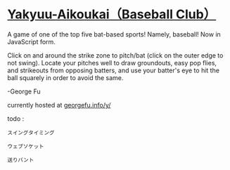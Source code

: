 [Yakyuu-Aikoukai（Baseball Club）](htttp://georgefu.info/y)
===============

A game of one of the top five bat-based sports! Namely, baseball! Now in JavaScript form.

Click on and around the strike zone to pitch/bat (click on the outer edge to not swing). Locate your pitches well to draw groundouts, easy pop flies,
and strikeouts from opposing batters, and use your batter's eye to hit the ball squarely in order to avoid the same.

-George Fu

currently hosted at [georgefu.info/y/](htttp://georgefu.info/y)

todo :



    スイングタイミング

    ウェブソケット

    送りバント